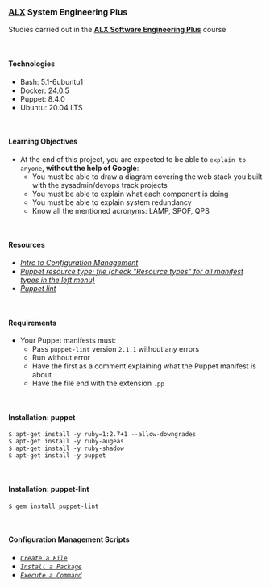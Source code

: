 ### [ALX](https://www.alxafrica.com/) System Engineering Plus

Studies carried out in the **[ALX Software Engineering Plus](https://www.alxafrica.com/software-engineering-plus/)** course

<br />

#### Technologies

* Bash:     5.1-6ubuntu1
* Docker:   24.0.5
* Puppet:   8.4.0
* Ubuntu:   20.04 LTS

<br />

#### Learning Objectives

* At the end of this project, you are expected to be able to `explain to anyone`, **without the help of Google**:
    * You must be able to draw a diagram covering the web stack you built with the sysadmin/devops track projects
    * You must be able to explain what each component is doing
    * You must be able to explain system redundancy
    * Know all the mentioned acronyms: LAMP, SPOF, QPS

<br />

#### Resources

* _[Intro to Configuration Management](https://www.digitalocean.com/community/tutorials/an-introduction-to-configuration-management)_
* _[Puppet resource type: file (check "Resource types" for all manifest types in the left menu)](https://www.puppet.com/docs/puppet/5.5/types/file.html)_
* _[Puppet lint](http://puppet-lint.com/)_

<br />

#### Requirements

* Your Puppet manifests must:
    * Pass `puppet-lint` version `2.1.1` without any errors
    * Run without error
    * Have the first as a comment explaining what the Puppet manifest is about
    * Have the file end with the extension `.pp`

<br />

#### Installation: puppet

```
$ apt-get install -y ruby=1:2.7+1 --allow-downgrades
$ apt-get install -y ruby-augeas
$ apt-get install -y ruby-shadow
$ apt-get install -y puppet
```

<br />

#### Installation: puppet-lint

```
$ gem install puppet-lint
```

<br />

#### Configuration Management Scripts

* _[`Create a File`](0-create_a_file.pp)_
* _[`Install a Package`](1-install_a_package.pp)_
* _[`Execute a Command`](2-execute_a_command.pp)_

<br />
